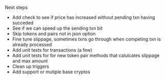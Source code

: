 
Next steps

* Add check to see if price has increased without pending txn having succeded 
* See if we can speed up the sending txn bit
* Skip tokens and pairs not in json option
* Fine tune slippage, sometimes txns go through when competing txn is already processed
* Add unit tests for transactions (a few)
* Add unit tests for for new token pair methods that calulcates slippage and max amount
* Clean up triggers
* Add support or mutiple base cryptos
